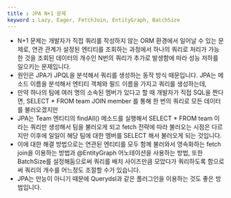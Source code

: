 ```yaml
---
title : JPA N+1 문제
keyword : Lazy, Eager, FetchJoin, EntityGraph, BatchSize
--- 
```


- N+1 문제는 개발자가 직접 쿼리를 작성하지 않는 ORM 환경에서 일어날 수 있는 문제로, 연관 관계가 설정된 엔티티를 조회하는 과정에서 하나의 쿼리로 처리가 가능한 것을 조회된 데이터의 개수인 N번의 쿼리가 추가로 발생함에 따라 성능 저하를 일으키는 문제입니다.
- 원인은 JPA가 JPQL을 분석해서 쿼리를 생성하는 동작 방식 때문입니다. JPA는 메소드 이름을 분석해서 엔티티 객체와 필드 이름을 가지고 쿼리를 생성하는데, 
- 만약 하나의 팀에 여러 명의 소속된 멤버가 있다고 할 때 개발자가 직접 SQL을 짠다면, SELECT * FROM team JOIN member 를 통해 한 번의 쿼리로 모든 데이터를 불러오겠지만
- JPA는 Team 엔티티의 findAll() 메소드를 실행해서 SELECT * FROM team 이라는 쿼리만 생성해서 팀을 불러오게 되고 fetch 전략에 따라 불러오는 시점은 다르지만 이후에 일일이 해당 팀에 대한 멤버를 SELECT 해서 불러오게 되는 것입니다.
- 이에 대한 해결 방법으로는 연관된 엔티티를 모두 함께 불러와서 영속화하는 fetch join을 이용하는 방법과 @EntityGraph 어노테이션을 사용하는 방법, 또한 BatchSize를 설정해둠으로써 쿼리를 배치 사이즈만큼 모았다가 쿼리하도록 함으로써 쿼리의 개수를 어느정도 조절할 수가 있습니다. 
- JPA는 만능이 아니기 때문에 Querydsl과 같은 플러그인을 이용하는 것도 좋은 방법입니다.